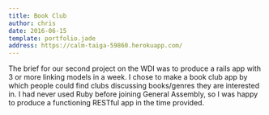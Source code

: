 ```yaml
---
title: Book Club
author: chris
date: 2016-06-15
template: portfolio.jade
address: https://calm-taiga-59860.herokuapp.com/
---
```


The brief for our second project on the WDI was to produce a rails app with 3 or more linking models in a week. I chose to make a book club app by which people could find clubs discussing books/genres they are interested in. I had never used Ruby before joining General Assembly, so I was happy to produce a functioning RESTful app in the time provided.

